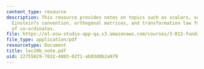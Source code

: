 ```yaml
---
content_type: resource
description: This resource provides notes on topics such as scalars, vectors, tensors,
  Einstein?s convention, orthogonal matrices, and transformation law for products
  of co-ordinates.
file: https://ol-ocw-studio-app-qa.s3.amazonaws.com/courses/3-012-fundamentals-of-materials-science-fall-2005/227558297032400302f1ab83d0b2a979_lec20b_note.pdf
file_type: application/pdf
resourcetype: Document
title: lec20b_note.pdf
uid: 22755829-7032-4003-02f1-ab83d0b2a979
---
```

